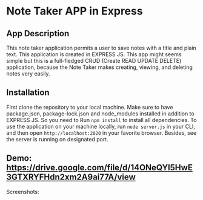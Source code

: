 
# Note Taker APP in Express

## App Description

This note taker application permits a user to save notes with a title and plain text. This application is created in EXPRESS JS. This app might seems simple but this is a full-fledged CRUD (Create READ UPDATE DELETE) application, because the Note Taker makes creating, viewing, and deleting notes very easily.


## Installation

First clone the repository to your local machine. Make sure to have package.json, package-lock.json and node_modules installed in addition to EXPRESS JS. So you need to Run `npm install` to install all dependencies. To use the application on your machine locally, run `node server.js` in your CLI, and then open `http://localhost:2020` in your favorite browser. Besides, see the server is running on designated port. 


## Demo: https://drive.google.com/file/d/14ONeQYl5HwE3GTXRYFHdn2xm2A9ai77A/view

Screenshots:





